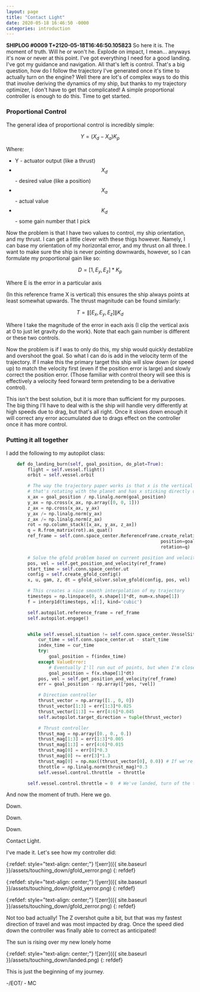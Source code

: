 ```yaml
---
layout: page
title: "Contact Light"
date: 2020-05-18 16:46:50 -0000
categories: introduction
---
```


<script type="text/javascript" src="http://cdn.mathjax.org/mathjax/latest/MathJax.js?config=TeX-AMS-MML_HTMLorMML"></script>

**SHIPLOG #0009 T+2120-05-18T16:46:50.105823**
So here it is.  The moment of truth.  Will he or won't he.  Explode on impact, I mean... anyways it's now or never at this point.  I've got everything I need for a good landing.  I've got my guidance and navigation.  All that's left is control.  That's a big question, how do I follow the trajectory I've generated once it's time to actually turn on the engine?  Well there are lot's of complex ways to do this that involve deriving the dynamics of my ship, but thanks to my trajectory optimizer, I don't have to get that complicated!  A simple proportional controller is enough to do this.  Time to get started.

### Proportional Control
The general idea of proportional control is incredibly simple:

$$Y = (X_d - X_a)K_p$$

Where:
* Y - actuator output (like a thrust)
* $$X_d$$ - desired value (like a position)
* $$X_a$$ - actual value
* $$K_d$$ - some gain number that I pick

Now the problem is that I have two values to control, my ship orientation, and my thrust.  I can get a little clever with these thigs however.  Namely, I can base my orientation of my horizontal error, and my thrust on all three.  I want to make sure the ship is never pointing downwards, however, so I can formulate my proportional gain like so:

$$D = [1, E_y, E_z]*K_p$$

Where E is the error in a particular axis

(In this reference frame X is vertical) this ensures the ship always points at least somewhat upwards.  The thrust magnitude can be found similarly:

$$T = \|[E_x, E_y, E_z]\|K_d$$

Where I take the magnitude of the error in each axis (I clip the vertical axis at 0 to just let gravity do the work).  Note that each gain number is different or these two controls.  

Now the problem is if I was to only do this, my ship would quickly destablize and overshoot the goal.  So what I can do is add in the velocity term of the trajectory.  If I make this the primary target this ship will slow down (or speed up) to match the velocity first (even if the position error is large) and slowly correct the position error.  (Those familiar with control theory will see this is effectively a velocity feed forward term pretending to be a derivative control).

This isn't the best solution, but it is more than sufficient for my purposes.  The big thing I'll have to deal with is the ship will handle very differently at high speeds due to drag, but that's all right.  Once it slows down enough it will correct any error accumulated due to drags effect on the controller once it has more control.

### Putting it all together

I add the following to my autopilot class:

```python
    def do_landing_burn(self, goal_position, do_plot=True):
        flight = self.vessel.flight()
        orbit = self.vessel.orbit

        # The way the trajectory paper works is that x is the vertical position, so I need to create a new reference frame,
        # that's rotating with the planet and has x sticking directly up from my goal.
        x_ax = goal_position / np.linalg.norm(goal_position)
        y_ax = np.cross(x_ax, np.array([0, 0, 1]))
        z_ax = np.cross(x_ax, y_ax)
        y_ax /= np.linalg.norm(y_ax)
        z_ax /= np.linalg.norm(z_ax)
        rot = np.column_stack([x_ax, y_ax, z_ax])
        q = R.from_matrix(rot).as_quat()
        ref_frame = self.conn.space_center.ReferenceFrame.create_relative(self.body.reference_frame,
                                                          position=goal_position,
                                                          rotation=q)

        # Solve the gfold problem based on current position and velocity
        pos, vel = self.get_position_and_velocity(ref_frame)
        start_time = self.conn.space_center.ut
        config = self.create_gfold_config()
        x, u, gam, z, dt = gfold_solver.solve_gfold(config, pos, vel)

        # This creates a nice smooth interpolation of my trajectory
        timesteps = np.linspace(0, x.shape[1]*dt, num=x.shape[1])
        f = interp1d(timesteps, x[:], kind='cubic')

        self.autopilot.reference_frame = ref_frame
        self.autopilot.engage()


        while self.vessel.situation != self.conn.space_center.VesselSituation.landed:
            cur_time = self.conn.space_center.ut - start_time
            index_time = cur_time
            try:
                goal_position = f(index_time)
            except ValueError:
                # Eventually I'll run out of points, but when I'm close enough just aim for the goal
                goal_position = f(x.shape[1]*dt)
            pos, vel = self.get_position_and_velocity(ref_frame)
            err = goal_position - np.array([*pos, *vel])

            # Direction controller
            thrust_vector = np.array([1., 0, 0])
            thrust_vector[1:3] = err[1:3]*0.025
            thrust_vector[1:3] += err[4:6]*0.045
            self.autopilot.target_direction = tuple(thrust_vector)

            # Thrust controller 
            thrust_mag = np.array([0., 0., 0.])
            thrust_mag[1:3] = err[1:3]*0.005
            thrust_mag[1:3] = err[4:6]*0.015
            thrust_mag[0] = err[0]*0.3
            thrust_mag[0] += err[3]*1.3
            thrust_mag[0] = np.max((thrust_vector[0], 0.0)) # If we're two high, let gravity do the work
            throttle = np.linalg.norm(thrust_mag)*0.3
            self.vessel.control.throttle  = throttle

        self.vessel.control.throttle = 0  # We've landed, turn of the throttle
```

And now the moment of truth.  Here we go.

Down.

Down.

Down.

Contact Light.

I've made it. Let's see how my controller did:

{:refdef: style="text-align: center;"}
![xerr]({{ site.baseurl }}/assets/touching_down/gfold_xerror.png)
{: refdef}

{:refdef: style="text-align: center;"}
![yerr]({{ site.baseurl }}/assets/touching_down/gfold_yerror.png)
{: refdef}

{:refdef: style="text-align: center;"}
![zerr]({{ site.baseurl }}/assets/touching_down/gfold_zerror.png)
{: refdef}

Not too bad actually!  The Z overshot quite a bit, but that was my fastest direction of travel and was most impacted by drag.  Once the speed died down the controller was finally able to correct as anticipated!

The sun is rising over my new lonely home

{:refdef: style="text-align: center;"}
![zerr]({{ site.baseurl }}/assets/touching_down/landed.png)
{: refdef}

This is just the beginning of my journey.

-/EOT/ - MC